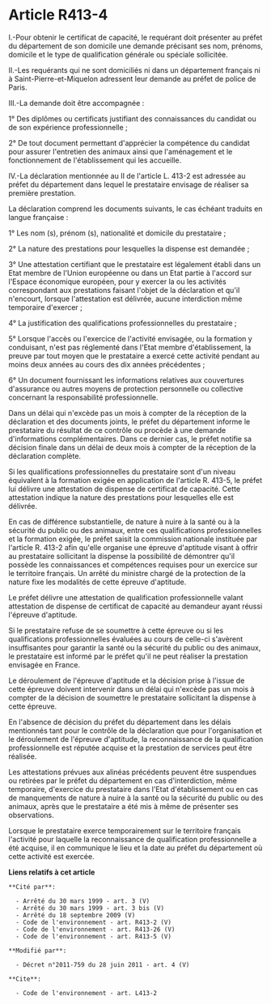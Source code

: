 # Article R413-4

I.-Pour obtenir le certificat de capacité, le requérant doit présenter au préfet du département de son domicile une demande
précisant ses nom, prénoms, domicile et le type de qualification générale ou spéciale sollicitée. 

II.-Les requérants qui ne sont domiciliés ni dans un département français ni à Saint-Pierre-et-Miquelon adressent leur
demande au préfet de police de Paris. 

III.-La demande doit être accompagnée : 

1° Des diplômes ou certificats justifiant des connaissances du candidat ou de son expérience professionnelle ; 

2° De tout document permettant d'apprécier la compétence du candidat pour assurer l'entretien des animaux ainsi que
l'aménagement et le fonctionnement de l'établissement qui les accueille. 

IV.-La déclaration mentionnée au II de l'article L. 413-2 est adressée au préfet du département dans lequel le prestataire
envisage de réaliser sa première prestation. 

La déclaration comprend les documents suivants, le cas échéant traduits en langue française : 

1° Les nom (s), prénom (s), nationalité et domicile du prestataire ; 

2° La nature des prestations pour lesquelles la dispense est demandée ; 

3° Une attestation certifiant que le prestataire est légalement établi dans un Etat membre de l'Union européenne ou dans un
Etat partie à l'accord sur l'Espace économique européen, pour y exercer la ou les activités correspondant aux prestations
faisant l'objet de la déclaration et qu'il n'encourt, lorsque l'attestation est délivrée, aucune interdiction même temporaire
d'exercer ; 

4° La justification des qualifications professionnelles du prestataire ; 

5° Lorsque l'accès ou l'exercice de l'activité envisagée, ou la formation y conduisant, n'est pas réglementé dans l'Etat
membre d'établissement, la preuve par tout moyen que le prestataire a exercé cette activité pendant au moins deux années au
cours des dix années précédentes ; 

6° Un document fournissant les informations relatives aux couvertures d'assurance ou autres moyens de protection personnelle
ou collective concernant la responsabilité professionnelle. 

Dans un délai qui n'excède pas un mois à compter de la réception de la déclaration et des documents joints, le préfet du
département informe le prestataire du résultat de ce contrôle ou procède à une demande d'informations complémentaires. Dans
ce dernier cas, le préfet notifie sa décision finale dans un délai de deux mois à compter de la réception de la déclaration
complète.

Si les qualifications professionnelles du prestataire sont d'un niveau équivalent à la formation exigée en application de
l'article R. 413-5, le préfet lui délivre une attestation de dispense de certificat de capacité. Cette attestation indique la
nature des prestations pour lesquelles elle est délivrée. 

En cas de différence substantielle, de nature à nuire à la santé ou à la sécurité du public ou des animaux, entre ces
qualifications professionnelles et la formation exigée, le préfet saisit la commission nationale instituée par l'article R.
413-2 afin qu'elle organise une épreuve d'aptitude visant à offrir au prestataire sollicitant la dispense la possibilité de
démontrer qu'il possède les connaissances et compétences requises pour un exercice sur le territoire français. Un arrêté du
ministre chargé de la protection de la nature fixe les modalités de cette épreuve d'aptitude. 

Le préfet délivre une attestation de qualification professionnelle valant attestation de dispense de certificat de capacité
au demandeur ayant réussi l'épreuve d'aptitude.

Si le prestataire refuse de se soumettre à cette épreuve ou si les qualifications professionnelles évaluées au cours de
celle-ci s'avèrent insuffisantes pour garantir la santé ou la sécurité du public ou des animaux, le prestataire est informé
par le préfet qu'il ne peut réaliser la prestation envisagée en France. 

Le déroulement de l'épreuve d'aptitude et la décision prise à l'issue de cette épreuve doivent intervenir dans un délai qui
n'excède pas un mois à compter de la décision de soumettre le prestataire sollicitant la dispense à cette épreuve. 

En l'absence de décision du préfet du département dans les délais mentionnés tant pour le contrôle de la déclaration que pour
l'organisation et le déroulement de l'épreuve d'aptitude, la reconnaissance de la qualification professionnelle est réputée
acquise et la prestation de services peut être réalisée. 

Les attestations prévues aux alinéas précédents peuvent être suspendues ou retirées par le préfet du département en cas
d'interdiction, même temporaire, d'exercice du prestataire dans l'Etat d'établissement ou en cas de manquements de nature à
nuire à la santé ou la sécurité du public ou des animaux, après que le prestataire a été mis à même de présenter ses
observations. 

Lorsque le prestataire exerce temporairement sur le territoire français l'activité pour laquelle la reconnaissance de
qualification professionnelle a été acquise, il en communique le lieu et la date au préfet du département où cette activité
est exercée.

**Liens relatifs à cet article**

	**Cité par**:

	  - Arrêté du 30 mars 1999 - art. 3 (V)
	  - Arrêté du 30 mars 1999 - art. 3 bis (V)
	  - Arrêté du 18 septembre 2009 (V)
	  - Code de l'environnement - art. R413-2 (V)
	  - Code de l'environnement - art. R413-26 (V)
	  - Code de l'environnement - art. R413-5 (V)

	**Modifié par**:

	  - Décret n°2011-759 du 28 juin 2011 - art. 4 (V)

	**Cite**:

	  - Code de l'environnement - art. L413-2
